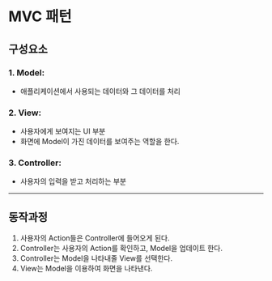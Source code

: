 # MVC 패턴

## 구성요소

### 1. Model:

- 애플리케이션에서 사용되는 데이터와 그 데이터를 처리

### 2. View:

- 사용자에게 보여지는 UI 부분
- 화면에 Model이 가진 데이터를 보여주는 역할을 한다.

### 3. Controller:

- 사용자의 입력을 받고 처리하는 부분

---

## 동작과정

1. 사용자의 Action들은 Controller에 들어오게 된다.
1. Controller는 사용자의 Action를 확인하고, Model을 업데이트 한다.
1. Controller는 Model을 나타내줄 View를 선택한다.
1. View는 Model을 이용하여 화면을 나타낸다.
